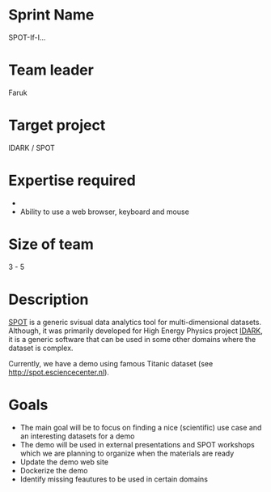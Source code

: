 # Sprint Name 
SPOT-If-I...

# Team leader
Faruk

# Target project 
IDARK / SPOT

# Expertise required
- 
- Ability to use a web browser, keyboard and mouse

# Size of team
3 - 5

# Description

[SPOT](https://github.com/nlesc/spot) is a generic svisual data analytics tool for multi-dimensional
datasets. Although, it was primarily developed for High Energy Physics project [IDARK](https://www.esciencecenter.nl/project/idark), it is a generic software that can be used in some other domains where the dataset is complex.

Currently, we have a demo using famous Titanic dataset (see http://spot.esciencecenter.nl).

# Goals
- The main goal will be to focus on finding a nice (scientific) use case and an interesting datasets for a demo
- The demo will be used in external presentations and SPOT workshops which we are planning to organize when the materials are ready
- Update the demo web site
- Dockerize the demo
- Identify missing feautures to be used in certain domains

